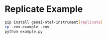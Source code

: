 # Replicate Example
```bash
pip install genai-otel-instrument[replicate]
cp .env.example .env
python example.py
```
